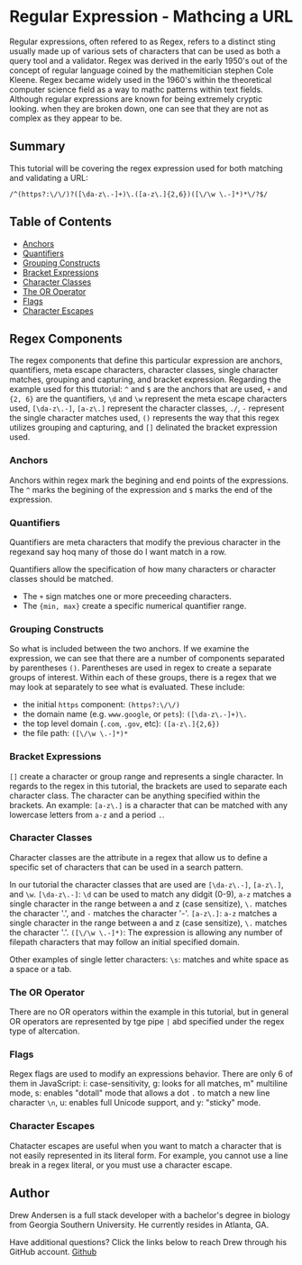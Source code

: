 # Regular Expression - Mathcing a URL

Regular expressions, often refered to as Regex, refers to a distinct sting usually made up of various sets of characters that can be used as both a query tool and a validator. Regex was derived in the early 1950's out of the concept of regular language coined by the mathemitician stephen Cole Kleene. Regex became widely used in the 1960's within the theoretical computer science field as a way to mathc patterns within text fields. Although regular expressions are known for being extremely cryptic looking. when they are broken down, one can see that they are not as complex as they appear to be.

## Summary

This tutorial will be covering the regex expression used for both matching and validating a URL:

`/^(https?:\/\/)?([\da-z\.-]+)\.([a-z\.]{2,6})([\/\w \.-]*)*\/?$/`

## Table of Contents

- [Anchors](#anchors)
- [Quantifiers](#quantifiers)
- [Grouping Constructs](#grouping-constructs)
- [Bracket Expressions](#bracket-expressions)
- [Character Classes](#character-classes)
- [The OR Operator](#the-or-operator)
- [Flags](#flags)
- [Character Escapes](#character-escapes)

## Regex Components
The regex components that define this particular expression are anchors, quantifiers, meta escape characters, character classes, single character matches, grouping and capturing, and bracket expression. Regarding the example used for this ttutorial: `^` and `$` are the anchors that are used, `+` and `{2, 6}` are the quantifiers, `\d` and `\w` represent the meta escape characters used, `[\da-z\.-]`, `[a-z\.]` represent the character classes, `./`, `-` represent the single character matches used, `()` represents the way that this regex utilizes grouping and capturing, and `[]` delinated the bracket expression used.

### Anchors
Anchors within regex mark the begining and end points of the expressions. The `^` marks the begining of the expression and `$` marks the end of the expression.

### Quantifiers
Quantifiers are meta characters that modify the previous character in the regexand say hoq many of those do I want match in a row.

Quantifiers allow the specification of how many characters or character classes should be matched.
- The `+` sign matches one or more preceeding characters.
- The `{min, max}` create a specific numerical quantifier range.

### Grouping Constructs
So what is included between the two anchors. If we examine the expression, we can see that there are a number of components separated by parentheses `()`. Parentheses are used in regex to create a separate groups of interest. Within each of these groups, there is a regex that we may look at separately to see what is evaluated. These include:
- the initial `https` component: `(https?:\/\/)`
- the domain name (e.g. `www.google`, or `pets`): `([\da-z\.-]+)\.`
- the top level domain (`.com`, `.gov`, etc): `([a-z\.]{2,6})`
- the file path: `([\/\w \.-]*)*`

### Bracket Expressions
`[]` create a character or group range and represents a single character. In regards to the regex in this tutorial, the brackets are used to separate each character class. The character can be anything specified within the brackets.
An example: `[a-z\.]` is a character that can be matched with any lowercase letters from `a-z` and a period `.`.

### Character Classes
Character classes are the attribute in a regex that allow us to define a specific set of characters that can be used in a search pattern.

In our tutorial the character classes that are used are `[\da-z\.-]`, `[a-z\.]`, and `\w`.
`[\da-z\.-]`: `\d` can be used to match any didgit (0-9), `a-z` matches a single character in the range between a and z (case sensitize), `\.` matches the character '.', and `-` matches the character '-'.
`[a-z\.]`: `a-z` matches a single character in the range between a and z (case sensitize), `\.` matches the character '.'.
`([\/\w \.-]*)`: The expression is allowing any number of filepath characters that may follow an initial specified domain.

Other examples of single letter characters:
`\s`: matches and white space as a space or a tab.

### The OR Operator
There are no OR operators within the example in this tutorial, but in general OR operators are represented by tge pipe `|` abd specified under the regex type of altercation.

### Flags
Regex flags are used to modify an expressions behavior. There are only 6 of them in JavaScript: i: case-sensitivity, g: looks for all matches, m" multiline mode, s: enables "dotall" mode that allows a dot `.` to match a new line character `\n`, u: enables full Unicode support, and y: "sticky" mode.

### Character Escapes
Chatacter escapes are useful when you want to match a character that is not easily represented in its literal form. For example, you cannot use a line break in a regex literal, or you must use a character escape.

## Author

Drew Andersen is a full stack developer with a bachelor's degree in biology from Georgia Southern University. He currently resides in Atlanta, GA.

Have additional questions? Click the links below to reach Drew through his GitHub account.
[Github](https://github.com/Drew-Andersen)
